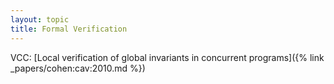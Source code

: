 ```yaml
---
layout: topic
title: Formal Verification
---
```


VCC: [Local verification of global invariants in concurrent programs]({% link _papers/cohen:cav:2010.md %})
